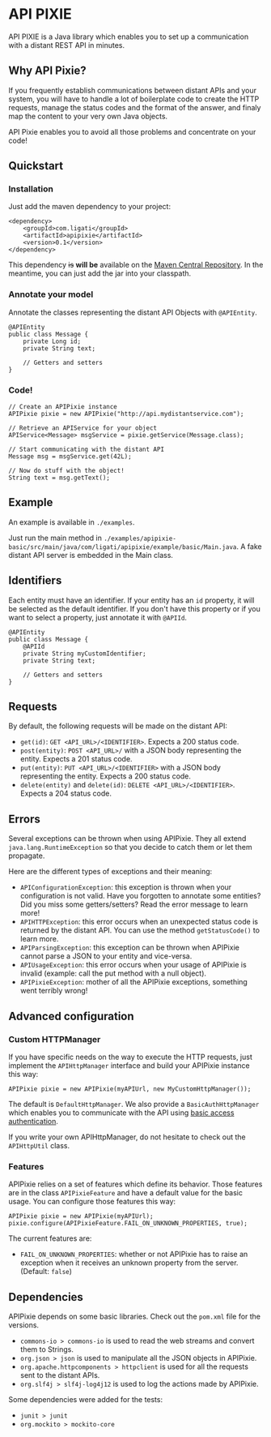 API PIXIE
==================

API PIXIE is a Java library which enables you to set up a communication with a distant REST API in minutes.

## Why API Pixie?

If you frequently establish communications between distant APIs and your system, you will have to handle a lot of boilerplate code to create the HTTP requests, manage the status codes and the format of the answer, and finaly map the content to your very own Java objects.

API Pixie enables you to avoid all those problems and concentrate on your code!

## Quickstart

### Installation

Just add the maven dependency to your project:

	<dependency>
		<groupId>com.ligati</groupId>
		<artifactId>apipixie</artifactId>
		<version>0.1</version>
	</dependency>

This dependency ~~is~~ **will be** available on the [Maven Central Repository](http://search.maven.org/). In the meantime, you can just add the jar into your classpath.

### Annotate your model

Annotate the classes representing the distant API Objects with `@APIEntity`.

	@APIEntity
	public class Message {
		private Long id;
		private String text;

		// Getters and setters
	}

### Code!

	// Create an APIPixie instance
	APIPixie pixie = new APIPixie("http://api.mydistantservice.com");

	// Retrieve an APIService for your object
	APIService<Message> msgService = pixie.getService(Message.class);

	// Start communicating with the distant API
	Message msg = msgService.get(42L);

	// Now do stuff with the object!
	String text = msg.getText();

## Example

An example is available in `./examples`.

Just run the main method in `./examples/apipixie-basic/src/main/java/com/ligati/apipixie/example/basic/Main.java`.
A fake distant API server is embedded in the Main class.

## Identifiers

Each entity must have an identifier. If your entity has an `id` property, it will be selected as the default identifier.
If you don't have this property or if you want to select a property, just annotate it with `@APIId`.

	@APIEntity
	public class Message {
	    @APIId
	    private String myCustomIdentifier;
		private String text;

		// Getters and setters
	}

## Requests

By default, the following requests will be made on the distant API:

* `get(id)`: `GET <API_URL>/<IDENTIFIER>`. Expects a 200 status code.
* `post(entity)`: `POST <API_URL>/` with a JSON body representing the entity. Expects a 201 status code.
* `put(entity)`: `PUT <API_URL>/<IDENTIFIER>` with a JSON body representing the entity. Expects a 200 status code.
* `delete(entity)` and `delete(id)`: `DELETE <API_URL>/<IDENTIFIER>`. Expects a 204 status code.

## Errors

Several exceptions can be thrown when using APIPixie. They all extend `java.lang.RuntimeException` so that you decide to catch them or let them propagate.

Here are the different types of exceptions and their meaning:

* `APIConfigurationException`: this exception is thrown when your configuration is not valid. Have you forgotten to annotate some entities? Did you miss some getters/setters? Read the error message to learn more!
* `APIHTTPException`: this error occurs when an unexpected status code is returned by the distant API. You can use the method `getStatusCode()` to learn more.
* `APIParsingException`: this exception can be thrown when APIPixie cannot parse a JSON to your entity and vice-versa.
* `APIUsageException`: this error occurs when your usage of APIPixie is invalid (example: call the put method with a null object).
* `APIPixieException`: mother of all the APIPixie exceptions, something went terribly wrong!

## Advanced configuration

### Custom HTTPManager

If you have specific needs on the way to execute the HTTP requests, just implement the `APIHttpManager` interface and build your APIPixie instance this way:

	APIPixie pixie = new APIPixie(myAPIUrl, new MyCustomHttpManager());

The default is `DefaultHttpManager`. We also provide a `BasicAuthHttpManager` which enables you to communicate with the API using [basic access authentication](http://en.wikipedia.org/wiki/Basic_access_authentication).

If you write your own APIHttpManager, do not hesitate to check out the `APIHttpUtil` class.

### Features

APIPixie relies on a set of features which define its behavior. Those features are in the class `APIPixieFeature` and have a default value for the basic usage. You can configure those features this way:

	APIPixie pixie = new APIPixie(myAPIUrl);
	pixie.configure(APIPixieFeature.FAIL_ON_UNKNOWN_PROPERTIES, true);

The current features are:

* `FAIL_ON_UNKNOWN_PROPERTIES`: whether or not APIPixie has to raise an exception when it receives an unknown property from the server. (Default: `false`)

## Dependencies

APIPixie depends on some basic libraries. Check out the `pom.xml` file for the versions.

* `commons-io > commons-io` is used to read the web streams and convert them to Strings.
* `org.json > json` is used to manipulate all the JSON objects in APIPixie.
* `org.apache.httpcomponents > httpclient` is used for all the requests sent to the distant APIs.
* `org.slf4j > slf4j-log4j12` is used to log the actions made by APIPixie.

Some dependencies were added for the tests:

* `junit > junit`
* `org.mockito > mockito-core`
